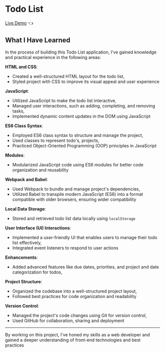 # Todo List

[Live Demo](https://karolkarnas.github.io/todo-list/dist/index.html) :point_left:


## What I Have Learned

In the process of building this Todo List application, I've gained knowledge and practical experience in the following areas:

**HTML and CSS**:
  - Created a well-structured HTML layout for the todo list,
  - Styled project with CSS to improve its visual appeal and user experience

**JavaScript**:
  - Utilized JavaScript to make the todo list interactive,
  - Managed user interactions, such as adding, completing, and removing tasks,
  - Implemented dynamic content updates in the DOM using JavaScript

**ES6 Class Syntax**:
  - Employed ES6 class syntax to structure and manage the project,
  - Used classes to represent todo's, projects,
  - Practiced Object-Oriented Programming (OOP) principles in JavaScript

**Modules**:
  - Modularized JavaScript code using ES6 modules for better code organization and reusability

**Webpack and Babel**:
  - Used Webpack to bundle and manage project's dependencies,
  - Utilized Babel to transpile modern JavaScript (ES6) into a format compatible with older browsers, ensuring wider compatibility

**Local Data Storage**:
  - Stored and retrieved todo list data locally using `localStorage` 

**User Interface (UI) Interactions**:
  - Implemented a user-friendly UI that enables users to manage their todo list effectively,
  - Integrated event listeners to respond to user actions

**Enhancements**:
  - Added advanced features like due dates, priorities, and project and date categorization for todos,

**Project Structure**:
  - Organized the codebase into a well-structured project layout,
  - Followed best practices for code organization and readability

**Version Control**:
  - Managed the project's code changes using Git for version control,
  - Used GitHub for collaboration, sharing and deployment
___

By working on this project, I've honed my skills as a web developer and gained a deeper understanding of front-end technologies and best practices